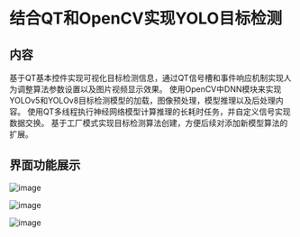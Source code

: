 # 结合QT和OpenCV实现YOLO目标检测
## 内容
基于QT基本控件实现可视化目标检测信息，通过QT信号槽和事件响应机制实现人为调整算法参数设置以及图片视频显示效果。
使用OpenCV中DNN模块来实现YOLOv5和YOLOv8目标检测模型的加载，图像预处理，模型推理以及后处理内容。
使用QT多线程执行神经网络模型计算推理的长耗时任务，并自定义信号实现数据交换。
基于工厂模式实现目标检测算法创建，方便后续对添加新模型算法的扩展。

## 界面功能展示
![image](https://github.com/user-attachments/assets/3f259b11-2fc5-46a5-a314-6eeb5c373c35)


![image](https://github.com/user-attachments/assets/fb7b03aa-2ff5-4dcb-986b-7ce403d11da4)



![image](https://github.com/user-attachments/assets/20c445e0-3b3b-4d47-94d8-21839c9aafd9)
